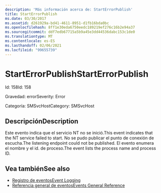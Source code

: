 ```yaml
---
description: 'Más información acerca de: StartErrorPublish'
title: StartErrorPublish
ms.date: 03/30/2017
ms.assetid: d261929a-bd41-4611-8951-d1fb16bda0bc
ms.openlocfilehash: 8ff1e30eda6750eedc189219ef276c16b2e94a37
ms.sourcegitcommit: ddf7edb67715a5b9a45e3dd44536dabc153c1de0
ms.translationtype: MT
ms.contentlocale: es-ES
ms.lasthandoff: 02/06/2021
ms.locfileid: "99655739"
---
```

# <a name="starterrorpublish"></a><span data-ttu-id="6c64a-103">StartErrorPublish</span><span class="sxs-lookup"><span data-stu-id="6c64a-103">StartErrorPublish</span></span>

<span data-ttu-id="6c64a-104">Id: 158</span><span class="sxs-lookup"><span data-stu-id="6c64a-104">Id: 158</span></span>  
  
 <span data-ttu-id="6c64a-105">Gravedad: error</span><span class="sxs-lookup"><span data-stu-id="6c64a-105">Severity: Error</span></span>  
  
 <span data-ttu-id="6c64a-106">Categoría: SMSvcHost</span><span class="sxs-lookup"><span data-stu-id="6c64a-106">Category: SMSvcHost</span></span>  
  
## <a name="description"></a><span data-ttu-id="6c64a-107">Descripción</span><span class="sxs-lookup"><span data-stu-id="6c64a-107">Description</span></span>  

 <span data-ttu-id="6c64a-108">Este evento indica que el servicio NT no se inició.</span><span class="sxs-lookup"><span data-stu-id="6c64a-108">This event indicates that the NT service failed to start.</span></span> <span data-ttu-id="6c64a-109">No se pudo publicar el punto de conexión de escucha.</span><span class="sxs-lookup"><span data-stu-id="6c64a-109">The listening endpoint could not be published.</span></span> <span data-ttu-id="6c64a-110">El evento enumera el nombre y el id. de proceso.</span><span class="sxs-lookup"><span data-stu-id="6c64a-110">The event lists the process name and process ID.</span></span>  
  
## <a name="see-also"></a><span data-ttu-id="6c64a-111">Vea también</span><span class="sxs-lookup"><span data-stu-id="6c64a-111">See also</span></span>

- [<span data-ttu-id="6c64a-112">Registro de eventos</span><span class="sxs-lookup"><span data-stu-id="6c64a-112">Event Logging</span></span>](index.md)
- [<span data-ttu-id="6c64a-113">Referencia general de eventos</span><span class="sxs-lookup"><span data-stu-id="6c64a-113">Events General Reference</span></span>](events-general-reference.md)
